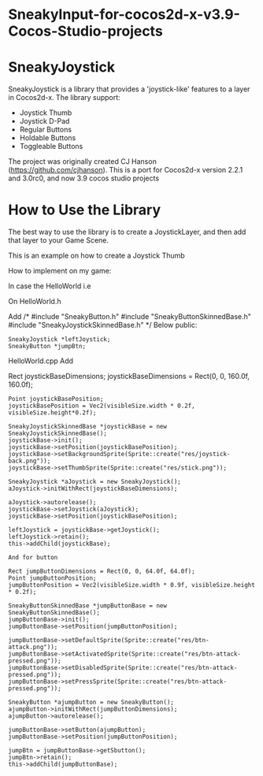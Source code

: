 # SneakyInput-for-cocos2d-x-v3.9-Cocos-Studio-projects

SneakyJoystick
==============

SneakyJoystick is a library that provides a 'joystick-like' features to a layer in Cocos2d-x. The library support:

- Joystick Thumb
- Joystick D-Pad
- Regular Buttons
- Holdable Buttons
- Toggleable Buttons

The project was originally created CJ Hanson (https://github.com/cjhanson). This is a port for Cocos2d-x version 2.2.1 and 3.0rc0, and now 3.9 cocos studio projects

How to Use the Library
======================

The best way to use the library is to create a JoystickLayer, and then add that layer to your Game Scene.

This is an example on how to create a Joystick Thumb


How to implement on my game:

In case the HelloWorld i.e

On HelloWorld.h

Add 
/*
#include "SneakyButton.h"
#include "SneakyButtonSkinnedBase.h"
#include "SneakyJoystickSkinnedBase.h"
*/
Below
public:
    
    SneakyJoystick *leftJoystick;
    SneakyButton *jumpBtn;

HelloWorld.cpp
Add

Rect joystickBaseDimensions;
    joystickBaseDimensions = Rect(0, 0, 160.0f, 160.0f);
    
    Point joystickBasePosition;
    joystickBasePosition = Vec2(visibleSize.width * 0.2f, visibleSize.height*0.2f);
    
    SneakyJoystickSkinnedBase *joystickBase = new SneakyJoystickSkinnedBase();
    joystickBase->init();
    joystickBase->setPosition(joystickBasePosition);
    joystickBase->setBackgroundSprite(Sprite::create("res/joystick-back.png"));
    joystickBase->setThumbSprite(Sprite::create("res/stick.png"));
    
    SneakyJoystick *aJoystick = new SneakyJoystick();
    aJoystick->initWithRect(joystickBaseDimensions);
    
    aJoystick->autorelease();
    joystickBase->setJoystick(aJoystick);
    joystickBase->setPosition(joystickBasePosition);
    
    leftJoystick = joystickBase->getJoystick();
    leftJoystick->retain();
    this->addChild(joystickBase);
    
    And for button
    
    Rect jumpButtonDimensions = Rect(0, 0, 64.0f, 64.0f);
    Point jumpButtonPosition;
    jumpButtonPosition = Vec2(visibleSize.width * 0.9f, visibleSize.height * 0.2f);
    
    SneakyButtonSkinnedBase *jumpButtonBase = new SneakyButtonSkinnedBase();
    jumpButtonBase->init();
    jumpButtonBase->setPosition(jumpButtonPosition);
    
    jumpButtonBase->setDefaultSprite(Sprite::create("res/btn-attack.png"));
    jumpButtonBase->setActivatedSprite(Sprite::create("res/btn-attack-pressed.png"));
    jumpButtonBase->setDisabledSprite(Sprite::create("res/btn-attack-pressed.png"));
    jumpButtonBase->setPressSprite(Sprite::create("res/btn-attack-pressed.png"));
    
    SneakyButton *ajumpButton = new SneakyButton();
    ajumpButton->initWithRect(jumpButtonDimensions);
    ajumpButton->autorelease();
    
    jumpButtonBase->setButton(ajumpButton);
    jumpButtonBase->setPosition(jumpButtonPosition);
    
    jumpBtn = jumpButtonBase->getSbutton();
    jumpBtn->retain();
    this->addChild(jumpButtonBase);
    
